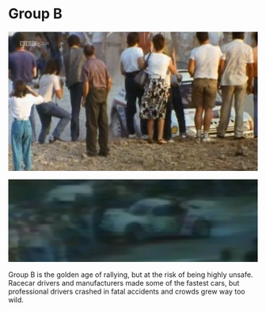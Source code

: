 # Group B

![Madness on Wheels - Rallying's Craziest Years. BBC](<../../../.gitbook/assets/image (722).png>)



![Ugly accident. From "Rallying - the Killer Years"](<../../../.gitbook/assets/image (681).png>)

Group B is the golden age of rallying, but at the risk of being highly unsafe. Racecar drivers and manufacturers made some of the fastest cars, but professional drivers crashed in fatal accidents and crowds grew way too wild.

